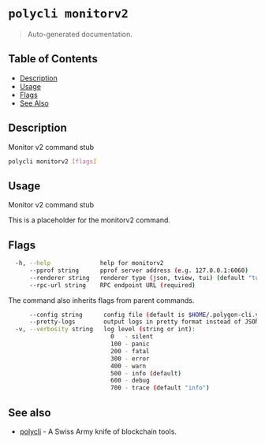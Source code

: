 # `polycli monitorv2`

> Auto-generated documentation.

## Table of Contents

- [Description](#description)
- [Usage](#usage)
- [Flags](#flags)
- [See Also](#see-also)

## Description

Monitor v2 command stub

```bash
polycli monitorv2 [flags]
```

## Usage

Monitor v2 command stub

This is a placeholder for the monitorv2 command.
## Flags

```bash
  -h, --help              help for monitorv2
      --pprof string      pprof server address (e.g. 127.0.0.1:6060)
      --renderer string   renderer type (json, tview, tui) (default "tui")
      --rpc-url string    RPC endpoint URL (required)
```

The command also inherits flags from parent commands.

```bash
      --config string      config file (default is $HOME/.polygon-cli.yaml)
      --pretty-logs        output logs in pretty format instead of JSON (default true)
  -v, --verbosity string   log level (string or int):
                             0   - silent
                             100 - panic
                             200 - fatal
                             300 - error
                             400 - warn
                             500 - info (default)
                             600 - debug
                             700 - trace (default "info")
```

## See also

- [polycli](polycli.md) - A Swiss Army knife of blockchain tools.
